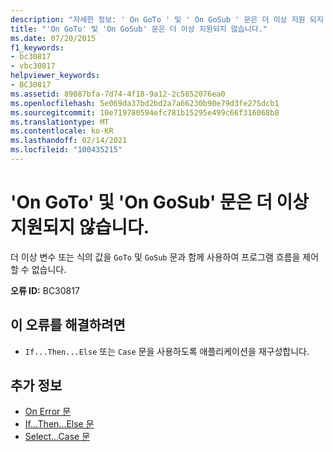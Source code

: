 ```yaml
---
description: "자세한 정보: ' On GoTo ' 및 ' On GoSub ' 문은 더 이상 지원 되지 않습니다."
title: "'On GoTo' 및 'On GoSub' 문은 더 이상 지원되지 않습니다."
ms.date: 07/20/2015
f1_keywords:
- bc30817
- vbc30817
helpviewer_keywords:
- BC30817
ms.assetid: 89087bfa-7d74-4f18-9a12-2c5852076ea0
ms.openlocfilehash: 5e069da37bd2bd2a7a66230b90e79d3fe275dcb1
ms.sourcegitcommit: 10e719780594efc781b15295e499c66f316068b8
ms.translationtype: MT
ms.contentlocale: ko-KR
ms.lasthandoff: 02/14/2021
ms.locfileid: "100435215"
---
```

# <a name="on-goto-and-on-gosub-statements-are-no-longer-supported"></a>'On GoTo' 및 'On GoSub' 문은 더 이상 지원되지 않습니다.

더 이상 변수 또는 식의 값을 `GoTo` 및 `GoSub` 문과 함께 사용하여 프로그램 흐름을 제어할 수 없습니다.  
  
 **오류 ID:** BC30817  
  
## <a name="to-correct-this-error"></a>이 오류를 해결하려면  
  
- `If...Then...Else` 또는 `Case` 문을 사용하도록 애플리케이션을 재구성합니다.  
  
## <a name="see-also"></a>추가 정보

- [On Error 문](../language-reference/statements/on-error-statement.md)
- [If...Then...Else 문](../language-reference/statements/if-then-else-statement.md)
- [Select...Case 문](../language-reference/statements/select-case-statement.md)
